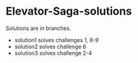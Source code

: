 # Elevator-Saga-solutions

Solutions are in branches.

* solution1 solves challenges 1, 8-9
* solution2 solves challenge 6
* solution3 solves challenge 2-4
